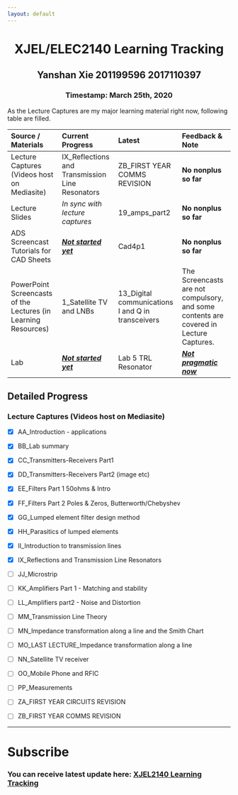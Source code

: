 ```yaml
---
layout: default
---
```

# <center>XJEL/ELEC2140 Learning Tracking</center>
## <center>Yanshan Xie 201199596 2017110397</center>
### <center>Timestamp: March 25th, 2020</center>

As the Lecture Captures are my major learning material right now, following table are filled.

| Source / Materials  | Current Progress  | Latest | Feedback & Note |
|:-----|:-----|:-----|:-----|
|Lecture Captures (Videos host on Mediasite)|IX_Reflections and Transmission Line Resonators|ZB_FIRST YEAR COMMS REVISION|**No nonplus so far**|
|Lecture Slides|*In sync with lecture captures*|19_amps_part2|**No nonplus so far**|
|ADS Screencast Tutorials for CAD Sheets|***<u>Not started yet</u>***|Cad4p1|**No nonplus so far**|
|PowerPoint Screencasts of the Lectures (in Learning Resources)|1_Satellite TV and LNBs|13_Digital communications I and Q in transceivers|The Screencasts are not compulsory, and some contents are covered in Lecture Captures.|
|Lab|***<u>Not started yet</u>***|Lab 5 TRL Resonator|***<u>Not pragmatic now</u>***|

## Detailed Progress
### Lecture Captures (Videos host on Mediasite)
- [x] AA_Introduction - applications
- [x] BB_Lab summary
- [x] CC_Transmitters-Receivers Part1
- [x] DD_Transmitters-Receivers Part2 (image etc)
- [x] EE_Filters Part 1 50ohms & Intro
- [x] FF_Filters Part 2 Poles & Zeros, Butterworth/Chebyshev
- [x] GG_Lumped element filter design method
- [x] HH_Parasitics of lumped elements
- [x] II_Introduction to transmission lines
- [x] IX_Reflections and Transmission Line Resonators
- [ ] JJ_Microstrip
- [ ] KK_Amplifiers Part 1 - Matching and stability
- [ ] LL_Amplifiers part2 - Noise and Distortion
- [ ] MM_Transmission Line Theory
- [ ] MN_Impedance transformation along a line and the Smith Chart
- [ ] MO_LAST LECTURE_Impedance transformation along a line
- [ ] NN_Satellite TV receiver
- [ ] OO_Mobile Phone and RFIC
- [ ] PP_Measurements
- [ ] ZA_FIRST YEAR CIRCUITS REVISION
- [ ] ZB_FIRST YEAR COMMS REVISION



***
# Subscribe
###  You can receive latest update here: [XJEL2140 Learning Tracking](./XJEL2140_Contents.html)